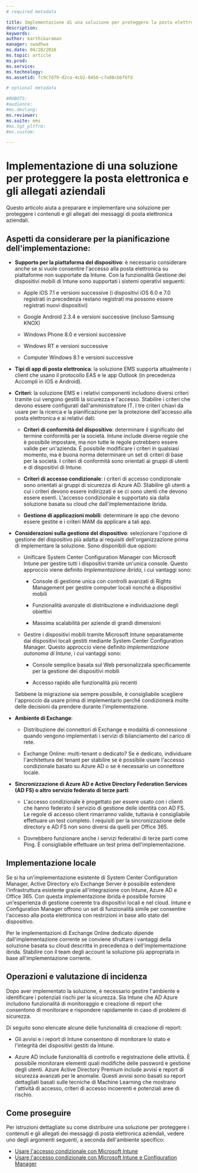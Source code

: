 ```yaml
---
# required metadata

title: Implementazione di una soluzione per proteggere la posta elettronica e gli allegati aziendali
description:
keywords:
author: karthikaraman
manager: swadhwa
ms.date: 04/28/2016
ms.topic: article
ms.prod:
ms.service:
ms.technology:
ms.assetid: fc9c7d79-d2ca-4cb2-8456-c7a88cbbf6fd

# optional metadata

#ROBOTS:
#audience:
#ms.devlang:
ms.reviewer: 
ms.suite: ems
#ms.tgt_pltfrm:
#ms.custom:

---
```


# Implementazione di una soluzione per proteggere la posta elettronica e gli allegati aziendali
Questo articolo aiuta a preparare e implementare una soluzione per proteggere i contenuti e gli allegati dei messaggi di posta elettronica aziendali.

## Aspetti da considerare per la pianificazione dell'implementazione:

-   **Supporto per la piattaforma del dispositivo**: è necessario considerare anche se si vuole consentire l'accesso alla posta elettronica su piattaforme non supportate da Intune. Con la funzionalità Gestione dei dispositivi mobili di Intune sono supportati i sistemi operativi seguenti:

    -   Apple iOS 7.1 e versioni successive (i dispositivi iOS 6.0 e 7.0 registrati in precedenza restano registrati ma possono essere registrati nuovi dispositivi)

    -   Google Android 2.3.4 e versioni successive (incluso Samsung KNOX)

    -   Windows Phone 8.0 e versioni successive

    -   Windows RT e versioni successive

    -   Computer Windows 8.1 e versioni successive

-   **Tipi di app di posta elettronica**: la soluzione EMS supporta attualmente i client che usano il protocollo EAS e le app Outlook (in precedenza Accompli in iOS e Android).

-   **Criteri**: la soluzione EMS e i relativi componenti includono diversi criteri tramite cui vengono gestiti la sicurezza e l'accesso. Stabilire i criteri che devono essere configurati dall'amministratore IT. I tre criteri chiavi da usare per la ricerca e la pianificazione per la protezione dell'accesso alla posta elettronica e ai relativi dati:

    -   **Criteri di conformità del dispositivo**: determinare il significato del termine conformità per la società. Intune include diverse regole che è possibile impostare, ma non tutte le regole potrebbero essere valide per un'azienda. È possibile modificare i criteri in qualsiasi momento, ma è buona norma
        determinare un set di criteri di base per la società. I criteri di conformità sono orientati ai gruppi di utenti e di dispositivi di Intune.

    -   **Criteri di accesso condizionale**: i criteri di accesso condizionale sono orientati ai gruppi di sicurezza di Azure AD. Stabilire gli utenti a cui i criteri devono essere indirizzati e se ci sono utenti che devono essere esenti. L'accesso condizionale è supportato sia dalla soluzione basata su cloud che dall'implementazione ibrida.

    -   **Gestione di applicazioni mobili**: determinare le app che devono essere gestite e i criteri MAM da applicare a tali app.

-   **Considerazioni sulla gestione del dispositivo**: selezionare l'opzione di gestione del dispositivo più adatta ai requisiti dell'organizzazione prima di implementare la soluzione. Sono disponibili due opzioni:

    -   Unificare System Center Configuration Manager con Microsoft Intune per gestire tutti i dispositivi tramite un'unica console. Questo approccio viene definito *Implementazione ibrida*, i cui vantaggi sono:

        -   Console di gestione unica con controlli avanzati di Rights Management per gestire computer locali nonché a dispositivi mobili

        -   Funzionalità avanzate di distribuzione e individuazione degli obiettivi

        -   Massima scalabilità per aziende di grandi dimensioni

    -   Gestire i dispositivi mobili tramite Microsoft Intune separatamente dai dispositivi locali gestiti mediante System Center Configuration Manager. Questo approccio viene definito *Implementazione autonoma di Intune*, i cui vantaggi sono:

        -   Console semplice basata sul Web personalizzata specificamente per la gestione dei dispositivi mobili

        -   Accesso rapido alle funzionalità più recenti

    Sebbene la migrazione sia sempre possibile, è consigliabile scegliere l'approccio da usare prima di implementarlo perché condizionerà molte delle decisioni da prendere durante l'implementazione.

-   **Ambiente di Exchange**:

    -   Distribuzione dei connettori di Exchange e modalità di connessione quando vengono implementati i servizi di bilanciamento del carico di rete.

    -   Exchange Online: multi-tenant o dedicato? Se è dedicato, individuare l'architettura del tenant per stabilire se è possibile usare l'accesso condizionale basato su Azure AD o se è necessario un connettore locale.

-   **Sincronizzazione di Azure AD e Active Directory Federation Services (AD FS) o altro servizio federato di terze parti**:

    -   L'accesso condizionale è progettato per essere usato con i clienti che hanno federato il servizio di gestione delle identità con AD FS. Le regole di accesso client rimarranno valide, tuttavia è consigliabile effettuare un test completo. I requisiti per la sincronizzazione delle directory e AD FS non sono diversi da quelli per Office 365.

    -   Dovrebbero funzionare anche i servizi federativi di terze parti come Ping. È consigliabile effettuare un test prima dell'implementazione.

## Implementazione locale
Se si ha un'implementazione esistente di System Center Configuration Manager, Active Directory e/o Exchange Server è possibile estendere l'infrastruttura esistente grazie all'integrazione con Intune, Azure AD e Office 365. Con questa implementazione ibrida è possibile fornire un'esperienza di gestione coerente tra dispositivi locali e nel cloud. Intune e Configuration Manager offrono un set di funzionalità simile per consentire l'accesso alla posta elettronica con restrizioni in base allo stato del dispositivo.

Per le implementazioni di Exchange Online dedicato dipende dall'implementazione corrente se conviene sfruttare i vantaggi della soluzione basata su cloud descritta in precedenza o dell'implementazione ibrida. Stabilire con il team degli account la soluzione più appropriata in base all'implementazione corrente.

## Operazioni e valutazione di incidenza
Dopo aver implementato la soluzione, è necessario gestire l'ambiente e identificare i potenziali rischi per la sicurezza. Sia Intune che AD Azure includono funzionalità di monitoraggio e creazione di report che consentono di monitorare e rispondere rapidamente in caso di problemi di sicurezza.

Di seguito sono elencate alcune delle funzionalità di creazione di report:

-   Gli avvisi e i report di Intune consentono di monitorare lo stato e l'integrità dei dispositivi gestiti da Intune.

-   Azure AD include funzionalità di controllo e registrazione delle attività. È possibile monitorare elementi quali modifiche delle password e gestione degli utenti. Azure Active Directory Premium include avvisi e report di sicurezza avanzati per le anomalie. Questi avvisi sono basati su report dettagliati basati sulle tecniche di Machine Learning che mostrano l'attività di accesso, criteri di accesso incoerenti e potenziali aree di rischio.

## Come proseguire
Per istruzioni dettagliate su come distribuire una soluzione per proteggere i contenuti e gli allegati dei messaggi di posta elettronica aziendali, vedere uno degli argomenti seguenti, a seconda dell'ambiente specifico:

- [Usare l'accesso condizionale con Microsoft Intune](../Solutions/conditional-access-intune.md)
- [Usare l'accesso condizionale con Microsoft Intune e Configuration Manager](../Solutions/conditional-access-intune-configmgr.md)


<!--HONumber=Apr16_HO2-->


